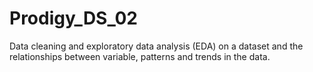# Prodigy_DS_02
Data cleaning and exploratory data analysis (EDA) on a dataset and the relationships between variable, patterns and trends in the data.
